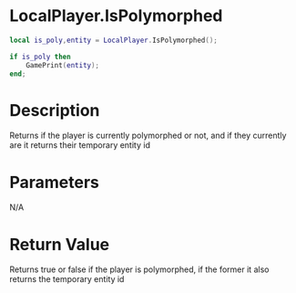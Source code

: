 # LocalPlayer.IsPolymorphed

```lua
local is_poly,entity = LocalPlayer.IsPolymorphed();

if is_poly then
	GamePrint(entity);
end;
```

# Description

Returns if the player is currently polymorphed or not, and if they currently are it returns their temporary entity id

# Parameters

N/A

# Return Value

Returns true or false if the player is polymorphed, if the former it also returns the temporary entity id